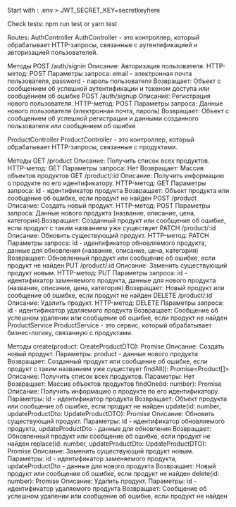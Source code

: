 Start with :
.env > JWT_SECRET_KEY=secretkeyhere

Check tests: npm run test or yarn test

Routes:
AuthController
AuthController - это контроллер, который обрабатывает HTTP-запросы, связанные с аутентификацией и авторизацией пользователей.

Методы
POST /auth/signin
Описание: Авторизация пользователя.
HTTP-метод: POST
Параметры запроса: email - электронная почта пользователя, password - пароль пользователя
Возвращает: Объект с сообщением об успешной аутентификации и токеном доступа или сообщением об ошибке
POST /auth/signup
Описание: Регистрация нового пользователя.
HTTP-метод: POST
Параметры запроса: Данные нового пользователя (электронная почта, пароль)
Возвращает: Объект с сообщением об успешной регистрации и данными созданного пользователя или сообщением об ошибке

ProductController
ProductController - это контроллер, который обрабатывает HTTP-запросы, связанные с продуктами.

Методы
GET /product
Описание: Получить список всех продуктов.
HTTP-метод: GET
Параметры запроса: Нет
Возвращает: Массив объектов продуктов
GET /product/:id
Описание: Получить информацию о продукте по его идентификатору.
HTTP-метод: GET
Параметры запроса: id - идентификатор продукта
Возвращает: Объект продукта или сообщение об ошибке, если продукт не найден
POST /product
Описание: Создать новый продукт.
HTTP-метод: POST
Параметры запроса: Данные нового продукта (название, описание, цена, категория)
Возвращает: Созданный продукт или сообщение об ошибке, если продукт с таким названием уже существует
PATCH /product/:id
Описание: Обновить существующий продукт.
HTTP-метод: PATCH
Параметры запроса: id - идентификатор обновляемого продукта, данные для обновления (название, описание, цена, категория)
Возвращает: Обновленный продукт или сообщение об ошибке, если продукт не найден
PUT /product/:id
Описание: Заменить существующий продукт новым.
HTTP-метод: PUT
Параметры запроса: id - идентификатор заменяемого продукта, данные для нового продукта (название, описание, цена, категория)
Возвращает: Новый продукт или сообщение об ошибке, если продукт не найден
DELETE /product/:id
Описание: Удалить продукт.
HTTP-метод: DELETE
Параметры запроса: id - идентификатор удаляемого продукта
Возвращает: Сообщение об успешном удалении или сообщение об ошибке, если продукт не найден
ProductService
ProductService - это сервис, который обрабатывает бизнес-логику, связанную с продуктами.

Методы
create(product: CreateProductDTO): Promise<any>
Описание: Создать новый продукт.
Параметры: product - данные нового продукта
Возвращает: Созданный продукт или сообщение об ошибке, если продукт с таким названием уже существует
findAll(): Promise<Product[]>
Описание: Получить список всех продуктов.
Параметры: Нет
Возвращает: Массив объектов продуктов
findOne(id: number): Promise<any>
Описание: Получить информацию о продукте по его идентификатору.
Параметры: id - идентификатор продукта
Возвращает: Объект продукта или сообщение об ошибке, если продукт не найден
update(id: number, updateProductDto: UpdateProductDTO): Promise<any>
Описание: Обновить существующий продукт.
Параметры: id - идентификатор обновляемого продукта, updateProductDto - данные для обновления
Возвращает: Обновленный продукт или сообщение об ошибке, если продукт не найден
replace(id: number, updateProductDto: UpdateProductDTO): Promise<any>
Описание: Заменить существующий продукт новым.
Параметры: id - идентификатор заменяемого продукта, updateProductDto - данные для нового продукта
Возвращает: Новый продукт или сообщение об ошибке, если продукт не найден
delete(id: number): Promise<any>
Описание: Удалить продукт.
Параметры: id - идентификатор удаляемого продукта
Возвращает: Сообщение об успешном удалении или сообщение об ошибке, если продукт не найден
